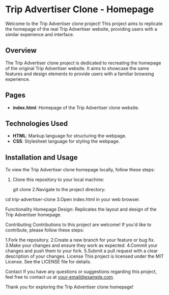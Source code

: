 # Trip Advertiser Clone - Homepage

Welcome to the Trip Advertiser clone project! This project aims to replicate the homepage of the real Trip Advertiser website, providing users with a similar experience and interface.

## Overview

The Trip Advertiser clone project is dedicated to recreating the homepage of the original Trip Advertiser website. It aims to showcase the same features and design elements to provide users with a familiar browsing experience.

## Pages

- **index.html**: Homepage of the Trip Advertiser clone website.

## Technologies Used

- **HTML**: Markup language for structuring the webpage.
- **CSS**: Stylesheet language for styling the webpage.

## Installation and Usage

To view the Trip Advertiser clone homepage locally, follow these steps:

1. Clone this repository to your local machine:
   
   git clone <repository-url>
2.Navigate to the project directory:

cd trip-advertiser-clone
3.Open index.html in your web browser.

Functionality
Homepage Design: Replicates the layout and design of the Trip Advertiser homepage.

Contributing
Contributions to this project are welcome! If you'd like to contribute, please follow these steps:

1.Fork the repository.
2.Create a new branch for your feature or bug fix.
3.Make your changes and ensure they work as expected.
4.Commit your changes and push them to your fork.
5.Submit a pull request with a clear description of your changes.
License
This project is licensed under the MIT License. See the LICENSE file for details.

Contact
If you have any questions or suggestions regarding this project, feel free to contact us at your-email@example.com.

Thank you for exploring the Trip Advertiser clone homepage!
